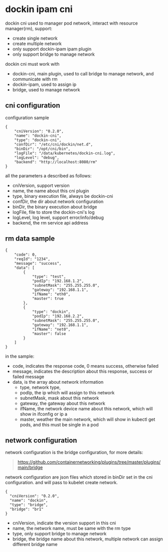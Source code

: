dockin ipam cni
===

dockin cni used to manager pod network, interact with resource manager(rm), support:
- create single network
- create multiple network
- only support dockin-ipam ipam plugin
- only support bridge to manage network

dockin cni must work with
- dockin-cni, main plugin, used to call bridge to manage network, and communicate with rm
- dockin-ipam, used to assign ip
- bridge, used to manage network

cni configuration
--
configuration sample
```
{
    "cniVersion": "0.2.0",
    "name": "dockin-cni",
    "type": "dockin-cni",
    "confDir": "/etc/cni/dockin/net.d",
    "binDir": "/opt/cni/bin",
    "logFile": "/data/kubernetes/dockin-cni.log",
    "logLevel": "debug",
    "backend": "http://localhost:8080/rm"
}
```
all the parameters a described as follows:
- cniVersion, support version
- name, the name about this cni plugin
- type, binary execution file, always be dockin-cni
- confDir, the dir about network configuration
- binDir, the binary execution about bridge
- logFile, file to store the dockin-cni's log
- logLevel, log level, support error/info/debug
- backend, the rm service api address

rm data sample
---
```
{
    "code": 0,
    "reqId": "1234",
    "message": "success",
    "data": [
        {
            "type": "test",
            "podIp": "192.168.1.2",
            "subnetMask": "255.255.255.0",
            "gateway": "192.168.1.1",
            "ifName": "eth0",
            "master": true
        },
        {
            "type": "dockin",
            "podIp": "192.168.2.2",
            "subnetMask": "255.255.255.0",
            "gateway": "192.168.1.1",
            "ifName": "net0",
            "master": false
        }
    ]
}
```
in the sample:
- code, indicates the response code, 0 means success, otherwise failed
- message, indicates the description about this response, success or failed message
- data, is the array about network information
    - type, network type, 
    - podIp, the ip which will assign to this network
    - subnetMask, mask about this network
    - gateway, the gateway about this network
    - ifName, the network device name about this network, which will show in ifconfig or ip a
    - master, weather the main network, which will show in kubectl get pods, and this must be single in a pod
    
network configuration
---
network configuration is the bridge configuration, for more details:
>https://github.com/containernetworking/plugins/tree/master/plugins/main/bridge

network configuration are json files which stored in binDir set in the cni configuration.
and will pass to kubelet create network.

```
{
  "cniVersion": "0.2.0",
  "name": "dockin",
  "type": "bridge",
  "bridge": "br1"
}
``` 

- cniVersion, indicate the version support in this cni
- name, the network name, must be same with the rm type
- type, only support bridge to manage network
- bridge, the bridge name about this network, multiple network can assign different bridge name

